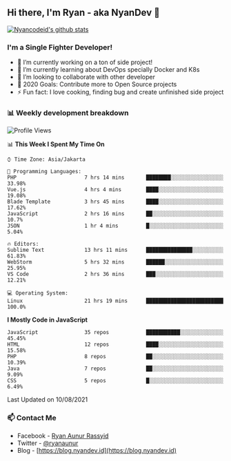 ## Hi there, I'm Ryan - aka NyanDev 👋

[![Nyancodeid's github stats](https://github-readme-stats.vercel.app/api?username=nyancodeid)](https://github.com/nyancodeid/nyancodeid)

### I'm a Single Fighter Developer!
- 🔭 I’m currently working on a ton of side project!
- 🌱 I’m currently learning about DevOps specially Docker and K8s
- 👯 I’m looking to collaborate with other developer
- 🥅 2020 Goals: Contribute more to Open Source projects
- ⚡ Fun fact: I love cooking, finding bug and create unfinished side project 

### 📊 Weekly development breakdown

<!--START_SECTION:waka-->
![Profile Views](http://img.shields.io/badge/Profile%20Views-19-blue)

📊 **This Week I Spent My Time On** 

```text
⌚︎ Time Zone: Asia/Jakarta

💬 Programming Languages: 
PHP                      7 hrs 14 mins       ████████░░░░░░░░░░░░░░░░░   33.98% 
Vue.js                   4 hrs 4 mins        ████░░░░░░░░░░░░░░░░░░░░░   19.08% 
Blade Template           3 hrs 45 mins       ████░░░░░░░░░░░░░░░░░░░░░   17.62% 
JavaScript               2 hrs 16 mins       ██░░░░░░░░░░░░░░░░░░░░░░░   10.7% 
JSON                     1 hr 4 mins         █░░░░░░░░░░░░░░░░░░░░░░░░   5.04%

🔥 Editors: 
Sublime Text             13 hrs 11 mins      ███████████████░░░░░░░░░░   61.83% 
WebStorm                 5 hrs 32 mins       ██████░░░░░░░░░░░░░░░░░░░   25.95% 
VS Code                  2 hrs 36 mins       ███░░░░░░░░░░░░░░░░░░░░░░   12.21%

💻 Operating System: 
Linux                    21 hrs 19 mins      █████████████████████████   100.0%

```

**I Mostly Code in JavaScript** 

```text
JavaScript               35 repos            ███████████░░░░░░░░░░░░░░   45.45% 
HTML                     12 repos            ████░░░░░░░░░░░░░░░░░░░░░   15.58% 
PHP                      8 repos             ██░░░░░░░░░░░░░░░░░░░░░░░   10.39% 
Java                     7 repos             ██░░░░░░░░░░░░░░░░░░░░░░░   9.09% 
CSS                      5 repos             █░░░░░░░░░░░░░░░░░░░░░░░░   6.49%

```



 Last Updated on 10/08/2021
<!--END_SECTION:waka-->

### 📫 Contact Me
- Facebook - [Ryan Aunur Rassyid](https://facebook.com/ryan.hac)
- Twitter - [@ryanaunur](https://twitter.com/ryanaunur)
- Blog - [https://blog.nyandev.id](https://blog.nyandev.id)
